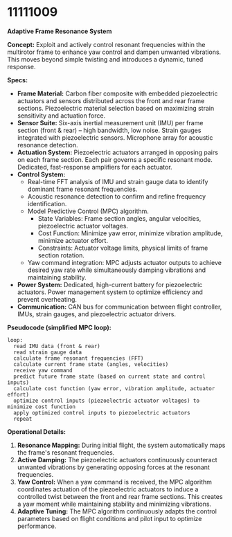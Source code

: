 # 11111009

**Adaptive Frame Resonance System**

**Concept:** Exploit and actively control resonant frequencies within the multirotor frame to enhance yaw control and dampen unwanted vibrations. This moves beyond simple twisting and introduces a dynamic, tuned response.

**Specs:**

*   **Frame Material:** Carbon fiber composite with embedded piezoelectric actuators and sensors distributed across the front and rear frame sections. Piezoelectric material selection based on maximizing strain sensitivity and actuation force.
*   **Sensor Suite:** Six-axis inertial measurement unit (IMU) per frame section (front & rear) – high bandwidth, low noise. Strain gauges integrated with piezoelectric sensors. Microphone array for acoustic resonance detection.
*   **Actuation System:** Piezoelectric actuators arranged in opposing pairs on each frame section. Each pair governs a specific resonant mode. Dedicated, fast-response amplifiers for each actuator.
*   **Control System:**
    *   Real-time FFT analysis of IMU and strain gauge data to identify dominant frame resonant frequencies.
    *   Acoustic resonance detection to confirm and refine frequency identification.
    *   Model Predictive Control (MPC) algorithm.
        *   State Variables: Frame section angles, angular velocities, piezoelectric actuator voltages.
        *   Cost Function: Minimize yaw error, minimize vibration amplitude, minimize actuator effort.
        *   Constraints: Actuator voltage limits, physical limits of frame section rotation.
    *   Yaw command integration: MPC adjusts actuator outputs to achieve desired yaw rate while simultaneously damping vibrations and maintaining stability.
*   **Power System:** Dedicated, high-current battery for piezoelectric actuators. Power management system to optimize efficiency and prevent overheating.
*   **Communication:** CAN bus for communication between flight controller, IMUs, strain gauges, and piezoelectric actuator drivers.

**Pseudocode (simplified MPC loop):**

```
loop:
  read IMU data (front & rear)
  read strain gauge data
  calculate frame resonant frequencies (FFT)
  calculate current frame state (angles, velocities)
  receive yaw command
  predict future frame state (based on current state and control inputs)
  calculate cost function (yaw error, vibration amplitude, actuator effort)
  optimize control inputs (piezoelectric actuator voltages) to minimize cost function
  apply optimized control inputs to piezoelectric actuators
  repeat
```

**Operational Details:**

1.  **Resonance Mapping:** During initial flight, the system automatically maps the frame's resonant frequencies.
2.  **Active Damping:** The piezoelectric actuators continuously counteract unwanted vibrations by generating opposing forces at the resonant frequencies.
3.  **Yaw Control:** When a yaw command is received, the MPC algorithm coordinates actuation of the piezoelectric actuators to induce a controlled twist between the front and rear frame sections. This creates a yaw moment while maintaining stability and minimizing vibrations.
4.  **Adaptive Tuning:** The MPC algorithm continuously adapts the control parameters based on flight conditions and pilot input to optimize performance.